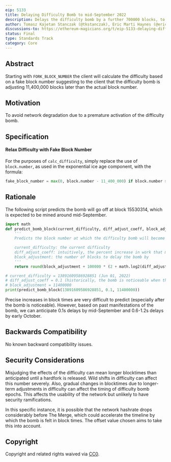 ```yaml
---
eip: 5133
title: Delaying Difficulty Bomb to mid-September 2022
description: Delays the difficulty bomb by a further 700000 blocks, to the middle of September 2022.
author: Tomasz Kajetan Stanczak (@tkstanczak), Eric Marti Haynes (@ericmartihaynes), Josh Klopfenstein (@joshklop), Abhimanyu Nag (@AbhiMan1601)
discussions-to: https://ethereum-magicians.org/t/eip-5133-delaying-difficulty-bomb-to-mid-september-2022/9622
status: Final
type: Standards Track
category: Core
---
```


## Abstract
Starting with `FORK_BLOCK_NUMBER` the client will calculate the difficulty based on a fake block number suggesting to the client that the difficulty bomb is adjusting 11,400,000 blocks later than the actual block number.

## Motivation
To avoid network degradation due to a premature activation of the difficulty bomb.

## Specification
#### Relax Difficulty with Fake Block Number
For the purposes of `calc_difficulty`, simply replace the use of `block.number`, as used in the exponential ice age component, with the formula:
```py
fake_block_number = max(0, block.number - 11_400_000) if block.number >= FORK_BLOCK_NUMBER else block.number
```
## Rationale

The following script predicts the bomb will go off at block 15530314, which is expected to be mined around mid-September.

```python
import math
def predict_bomb_block(current_difficulty, diff_adjust_coeff, block_adjustment):
    '''
    Predicts the block number at which the difficulty bomb will become noticeable.

    current_difficulty: the current difficulty
    diff_adjust_coeff: intuitively, the percent increase in work that miners have to exert to find a PoW
    block_adjustment: the number of blocks to delay the bomb by
    '''
    return round(block_adjustment + 100000 * (2 + math.log2(diff_adjust_coeff * current_difficulty // 2048)))

# current_difficulty = 13891609586928851 (Jun 01, 2022)
# diff_adjust_coeff = 0.1 (historically, the bomb is noticeable when the coefficient is >= 0.1)
# block_adjustment = 11400000
print(predict_bomb_block(13891609586928851, 0.1, 11400000))
```

Precise increases in block times are very difficult to predict (especially after the bomb is noticeable).
However, based on past manifestations of the bomb, we can anticipate 0.1s delays by mid-September and 0.6-1.2s delays by early October.

## Backwards Compatibility
No known backward compatibility issues.

## Security Considerations
Misjudging the effects of the difficulty can mean longer blocktimes than anticipated until a hardfork is released. Wild shifts in difficulty can affect this number severely. Also, gradual changes in blocktimes due to longer-term adjustments in difficulty can affect the timing of difficulty bomb epochs. This affects the usability of the network but unlikely to have security ramifications.

In this specific instance, it is possible that the network hashrate drops considerably before The Merge, which could accelerate the timeline by which the bomb is felt in block times. The offset value chosen aims to take this into account.

## Copyright
Copyright and related rights waived via [CC0](../LICENSE.md).
